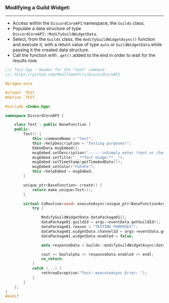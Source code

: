### **Modifying a Guild Widget:**
---
- Access within the `DiscordCoreAPI` namespace, the `Guilds` class.
- Populate a data structure of type `DiscordCoreAPI::ModifyGuildWidgetData`.
- Select, from the `Guilds` class, the `modifyGuildWidgetAsync()` function and execute it, with a return value of type `auto` or `GuildWidgetData` while passing it the created data structure.
- Call the function with `.get()` added to the end in order to wait for the results now.

```cpp
/// Test.hpp - Header for the "test" command.
/// https://github.com/RealTimeChris/DiscordCoreAPI

#pragma once

#ifndef _TEST_
#define _TEST_

#include <Index.hpp>

namespace DiscordCoreAPI {

	class Test : public BaseFunction {
	public:
		Test() {
			this->commandName = "test";
			this->helpDescription = "Testing purposes!";
			EmbedData msgEmbed{};
			msgEmbed.setDescription("------\nSimply enter !test or /test!\n------");
			msgEmbed.setTitle("__**Test Usage:**__");
			msgEmbed.setTimeStamp(getTimeAndDate());
			msgEmbed.setColor("FeFeFe");
			this->helpEmbed = msgEmbed;
		}

		unique_ptr<BaseFunction> create() {
			return make_unique<Test>();
		}

		virtual CoRoutine<void> executeAsync(unique_ptr<BaseFunctionArguments> args) {
			try {

				ModifyGuildWidgetData dataPackage01{};
				dataPackage01.guildId = args->eventData.getGuildId();
				dataPackage01.reason = "TESTING PURPOSES!";
				dataPackage01.widgetData.channelId = args->eventData.getChannelId();
				dataPackage01.widgetData.enabled = false;

				auto responseData = Guilds::modifyGuildWidgetAsync(dataPackage01).get();

				cout << boolalpha << responseData.enabled << endl;
				co_return;
			}
			catch (...) {
				rethrowException("Test::executeAsync Error: ");
			}
		}
	};
}
#endif
```
